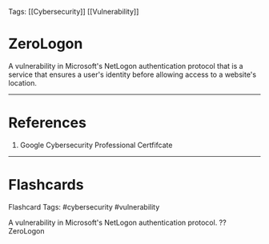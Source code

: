 Tags: [[Cybersecurity]] [[Vulnerability]]
# ZeroLogon

A vulnerability in Microsoft's NetLogon authentication protocol that is a service that ensures a user's identity before allowing access to a website's location.

---
# References

1. Google Cybersecurity Professional Certfifcate

---
# Flashcards

Flashcard Tags: #cybersecurity #vulnerability 

A vulnerability in Microsoft's NetLogon authentication protocol.
??
ZeroLogon
<!--SR:!2024-05-03,3,230!2024-05-05,3,208-->